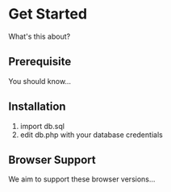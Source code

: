 # Get Started
What's this about?

## Prerequisite
You should know...

## Installation
1. import db.sql
2. edit db.php with your database credentials

## Browser Support
We aim to support these browser versions...
